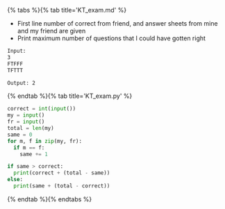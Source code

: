 {% tabs %}{% tab title='KT_exam.md' %}

* First line number of correct from friend, and answer sheets from mine and my friend are given
* Print maximum number of questions that I could have gotten right

```txt
Input:
3
FTFFF
TFTTT

Output: 2
```

{% endtab %}{% tab title='KT_exam.py' %}

```py
correct = int(input())
my = input()
fr = input()
total = len(my)
same = 0
for m, f in zip(my, fr):
  if m == f:
    same += 1

if same > correct:
  print(correct + (total - same))
else:
  print(same + (total - correct))
```

{% endtab %}{% endtabs %}
